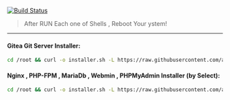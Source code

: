 [![Build Status](https://files.ariadata.co/file/ariadata_logo.png)](https://ariadata.co)

> After RUN Each one of Shells , Reboot Your ystem!
---
#### Gitea Git Server Installer:
```sh
cd /root && curl -o installer.sh -L https://raw.githubusercontent.com/ariadata/Shell-Installers/master/gitea_C7_Installer.sh && sh installer.sh
```
#### Nginx , PHP-FPM , MariaDb , Webmin , PHPMyAdmin Installer (by Select):
```sh
cd /root && curl -o installer.sh -L https://raw.githubusercontent.com/ariadata/Shell-Installers/master/NginX_PHP-FPM_MariaDB.sh && sh installer.sh
```
